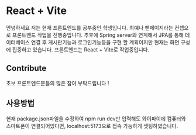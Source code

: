 # React + Vite
안녕하세요 저는 현재 프론트엔드를 공부중인 학생입니다.
최예나 팬페이지라는 컨셉으로 프론트엔드 작업을 진행중입니다. 추후에 Spring server와 연계해서 JPA를 통해 데이터베이스 연결 후 게시판기능과 로그인기능등을 구현 할 계획이지만 현재는 화면 구성에 집중하고 있습니다. 
프론트엔드는 React + Vite로 작업중입니다.

## Contribute
초보 프론트엔드분들의 많은 참여 부탁드립니다 !

## 사용방법
현재 package.json파일을 수정하여 npm run dev만 입력해도 와이파이에 컴퓨터와 스마트폰이 연결되어있다면, localhost:5173으로 접속 가능하게 셋팅하였습니다.
